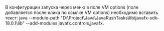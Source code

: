 В конфигурации запуска через меню <Run> в поле VM options (поле добавляется после клика по ссылке VM options)
необходимо вставить текст:
java --module-path "D:\Project\Java\JavaRushTasks\lib\javafx-sdk-18.0.1\lib" --add-modules javafx.controls,javafx.
